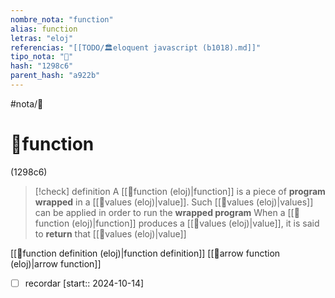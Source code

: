 ```yaml
---
nombre_nota: "function"
alias: function
letras: "eloj"
referencias: "[[TODO/🏛️eloquent javascript (b1018).md]]"
tipo_nota: "📑"
hash: "1298c6"
parent_hash: "a922b"
---
```


#nota/📑

# 📑function
<div class="hash">(1298c6)</div>



> [!check] definition
A [[📑function (eloj)|function]] is a piece of  __program wrapped__ in a [[📑values (eloj)|value]]. Such [[📑values (eloj)|values]] can be applied in order to run the __wrapped program__
>When a [[📑function (eloj)|function]] produces a [[📑values (eloj)|value]], it is said to __return__ that [[📑values (eloj)|value]]

[[📑function definition (eloj)|function definition]]
[[📑arrow function (eloj)|arrow function]]


- [ ] recordar  [start:: 2024-10-14]

